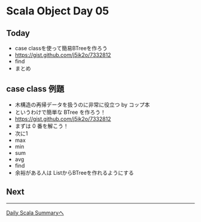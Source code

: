 # Scala Object Day 05

## Today
-  case classを使って簡易BTreeを作ろう
  -  https://gist.github.com/j5ik2o/7332812
  - find
  - まとめ

## case class 例題
- 木構造の再帰データを扱うのに非常に役立つ by コップ本
- というわけで簡単な BTree を作ろう！
- https://gist.github.com/j5ik2o/7332812
- まずは 0 番を解こう！
- 次に1
- max
- min
- sum
- avg
- find
- 余裕がある人は ListからBTreeを作れるようにする

## Next


----
[Daily Scala Summaryへ](../dayly_scala_summary.md)




